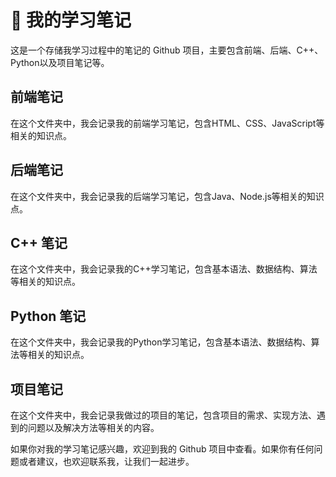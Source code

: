 # 📝 我的学习笔记

这是一个存储我学习过程中的笔记的 Github 项目，主要包含前端、后端、C++、Python以及项目笔记等。

## 前端笔记

在这个文件夹中，我会记录我的前端学习笔记，包含HTML、CSS、JavaScript等相关的知识点。

## 后端笔记

在这个文件夹中，我会记录我的后端学习笔记，包含Java、Node.js等相关的知识点。

## C++ 笔记

在这个文件夹中，我会记录我的C++学习笔记，包含基本语法、数据结构、算法等相关的知识点。

## Python 笔记

在这个文件夹中，我会记录我的Python学习笔记，包含基本语法、数据结构、算法等相关的知识点。

## 项目笔记

在这个文件夹中，我会记录我做过的项目的笔记，包含项目的需求、实现方法、遇到的问题以及解决方法等相关的内容。

如果你对我的学习笔记感兴趣，欢迎到我的 Github 项目中查看。如果你有任何问题或者建议，也欢迎联系我，让我们一起进步。
